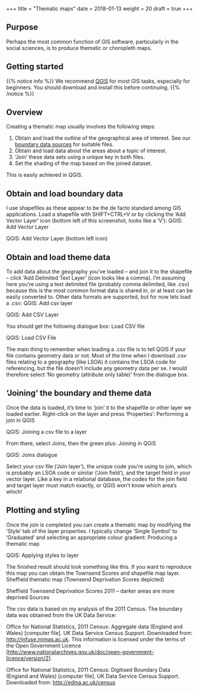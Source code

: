 +++
title = "Thematic maps"
date =  2018-01-13
weight = 20
draft = true
+++


## Purpose

Perhaps the most common function of GIS software, particularly in the social sciences, is to produce thematic or choropleth maps.


## Getting started

{{% notice info %}}
We recommend [QGIS](https://www.qgis.org/en/site/) for most GIS tasks, especially for beginners. You should download and install this before continuing.
{{% /notice %}}


## Overview

Creating a thematic map usually involves the following steps:

1. Obtain and load the outline of the geographical area of interest. See our [boundary data sources](../../boundary-data) for suitable files.
1. Obtain and load data about the areas about a topic of interest.
1. ‘Join’ these data sets using a unique key in both files.
1. Set the shading of the map based on the joined dataset.

This is easily achieved in QGIS.


## Obtain and load boundary data

I use shapefiles as these appear to be the de facto standard among GIS applications. Load a shapefile with SHIFT+CTRL+V or by clicking the ‘Add Vector Layer’ icon (bottom left of this screenshot, looks like a ‘V’):
QGIS: Add Vector Layer

QGIS: Add Vector Layer (bottom left icon)


## Obtain and load theme data

To add data about the geography you’ve loaded – and join it to the shapefile – click ‘Add Delimited Text Layer’ (icon looks like a comma). I’m assuming here you’re using a text delimited file (probably comma delimited, like .csv) because this is the most common format data is shared in, or at least can be easily converted to. Other data formats are supported, but for now lets load a .csv:
QGIS: Add csv layer

QGIS: Add CSV Layer

You should get the following dialogue box:
Load CSV file

QGIS: Load CSV File

The main thing to remember when loading a .csv file is to tell QGIS if your file contains geometry data or not. Most of the time when I download .csv files relating to a geography (like LSOA) it contains the LSOA code for referencing, but the file doesn’t include any geometry data per se. I would therefore select ‘No geometry (attribute only table)’ from the dialogue box.


## ‘Joining’ the boundary and theme data

Once the data is loaded, it’s time to ‘join’ it to the shapefile or other layer we loaded earlier. Right-click on the layer and press ‘Properties’:
Performing a join in QGIS

QGIS: Joining a csv file to a layer

From there, select Joins, then the green plus:
Joining in QGIS

QGIS: Joins dialogue

Select your csv file (‘Join layer’), the unique code you’re using to join, which is probably an LSOA code or similar (‘Join field’), and the target field in your vector layer. Like a key in a relational database, the codes for the join field and target layer must match exactly, or QGIS won’t know which area’s which!


## Plotting and styling

Once the join is completed you can create a thematic map by modifying the ‘Style’ tab of the layer properties. I typically change ‘Single Symbol’ to ‘Graduated’ and selecting an appropriate colour gradient:
Producing a thematic map

QGIS: Applying styles to layer

The finished result should look something like this. If you want to reproduce this map you can obtain the Townsend Scores and shapefile map layer.
Sheffield thematic map (Townsend Deprivation Scores depicted)

Sheffield Townsend Deprivation Scores 2011 – darker areas are more deprived
Sources

The csv data is based on my analysis of the 2011 Census. The boundary data was obtained from the UK Data Service:

Office for National Statistics, 2011 Census: Aggregate data (England and Wales) [computer file]. UK Data Service Census Support. Downloaded from: http://infuse.mimas.ac.uk. This information is licensed under the terms of the Open Government Licence [http://www.nationalarchives.gov.uk/doc/open-government-licence/version/2].

Office for National Statistics, 2011 Census: Digitised Boundary Data (England and Wales) [computer file]. UK Data Service Census Support. Downloaded from: http://edina.ac.uk/census
